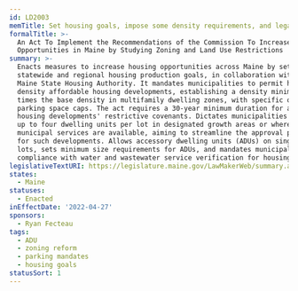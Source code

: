 ```yaml
---
id: LD2003
memTitle: Set housing goals, impose some density requirements, and legalize ADUs
formalTitle: >-
  An Act To Implement the Recommendations of the Commission To Increase Housing
  Opportunities in Maine by Studying Zoning and Land Use Restrictions
summary: >-
  Enacts measures to increase housing opportunities across Maine by setting
  statewide and regional housing production goals, in collaboration with the
  Maine State Housing Authority. It mandates municipalities to permit higher
  density affordable housing developments, establishing a density minimum of 2.5
  times the base density in multifamily dwelling zones, with specific off-street
  parking space caps. The act requires a 30-year minimum duration for affordable
  housing developments' restrictive covenants. Dictates municipalities to allow
  up to four dwelling units per lot in designated growth areas or where
  municipal services are available, aiming to streamline the approval process
  for such developments. Allows accessory dwelling units (ADUs) on single-family
  lots, sets minimum size requirements for ADUs, and mandates municipal
  compliance with water and wastewater service verification for housing units.
legislativeTextURI: https://legislature.maine.gov/LawMakerWeb/summary.asp?ID=280082953
states:
  - Maine
statuses:
  - Enacted
inEffectDate: '2022-04-27'
sponsors:
  - Ryan Fecteau
tags:
  - ADU
  - zoning reform
  - parking mandates
  - housing goals
statusSort: 1
---
```

